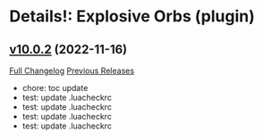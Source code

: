 # Details!: Explosive Orbs (plugin)

## [v10.0.2](https://github.com/LiangYuxuan/Details_ExplosiveOrbs/tree/v10.0.2) (2022-11-16)
[Full Changelog](https://github.com/LiangYuxuan/Details_ExplosiveOrbs/compare/v10.0.0...v10.0.2) [Previous Releases](https://github.com/LiangYuxuan/Details_ExplosiveOrbs/releases)

- chore: toc update  
- test: update .luacheckrc  
- test: update .luacheckrc  
- test: update .luacheckrc  
- test: update .luacheckrc  
